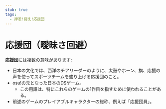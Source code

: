 ```yaml
---
stub: true
tags:
  - 押忍!闘え!応援団
---
```


# 応援団（曖昧さ回避）

**応援団**には複数の意味があります:

- 日本の文化では、西洋のチアリーダーのように、太鼓やホーン、旗、応援の声を使ってスポーツチームを盛り上げる応援団のこと。
- osu!の元となった日本のDSゲーム。
  - この用語は、特にこれらのゲームの1作目を指すために使われることがある。
- 前述のゲームのプレイアブルキャラクターの総称、例えば「応援団員」。
